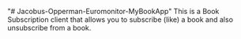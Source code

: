 "# Jacobus-Opperman-Euromonitor-MyBookApp" 
This is a Book Subscription client that allows you to subscribe (like) a book and also unsubscribe from a book.

